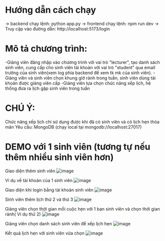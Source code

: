 #  Hướng dẫn cách chạy
 -> backend chạy lệnh:  python app.py
 -> frontend chạy lệnh: npm run dev
 -> Truy cập vào đường dẫn:  http://localhost:5173/login
# Mô tả chương trình:
-Giảng viên đăng nhập vào chương trình với vai trò "lecturer", tạo danh sách sinh viên, cung cấp cho sinh viên tài khoản với vai trò "student" qua email trường của sinh viên(xem log phía backend để xem tk mk của sinh viên).
-Giảng viên và sinh viên chọn khung giờ rảnh trong tuần, sinh viên dùng tài khoản được giảng viên cấp
-Giảng viên lựa chọn chức năng xếp lịch, hệ thống đưa ra lịch gặp sinh viên trong tuần
# CHÚ Ý: 
Chức năng xếp lịch chỉ sử dụng được khi đã có sinh viên và có lịch hẹn thỏa mãn 
Yêu cầu:  MongoDB (chạy local tại mongodb://localhost:27017)

# DEMO với 1 sinh viên (tương tự nếu thêm nhiều sinh viên hơn)
Giao diện thêm sinh viên
![image](https://github.com/user-attachments/assets/909627ec-12bf-48be-9a60-258d531d1040)

Ví dụ về tài khoản của 1 sinh viên
![image](https://github.com/user-attachments/assets/c7e2869c-31c5-4498-99f6-480ee05a87be)

Giao diện khi login bằng tài khoản sinh viên
![image](https://github.com/user-attachments/assets/9e2249b0-d176-484f-a9ec-ac39481c4a34)

Sinh viên thêm lịch thứ 2 và thứ 3
![image](https://github.com/user-attachments/assets/48ac955e-5acc-497e-8b62-0529bd87975f)

Giảng viên chọn thời gian mỗi cuộc hẹn với 1 bạn sinh viên và chọn thời gian rảnh( Ví dụ thứ 2)
![image](https://github.com/user-attachments/assets/5983475e-4907-40a5-8b16-5300d470e828)

Giảng viên chọn danh sách sinh viên để xếp lịch hẹn
![image](https://github.com/user-attachments/assets/90746fb7-0e38-445d-a6d0-ddccfd20d74f)

Kết quả lịch hẹn với sinh viên vừa chọn
![image](https://github.com/user-attachments/assets/22cc908a-830f-4d71-8c80-890abfde285b)







